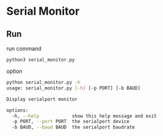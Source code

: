# Serial Monitor

## Run

run command

```
python3 serial_monitor.py
```

option

```bash
python serial_monitor.py -h
usage: serial_monitor.py [-h] [-p PORT] [-b BAUD]

Display serialport monitor

options:
  -h, --help            show this help message and exit
  -p PORT, --port PORT  the serialport device
  -b BAUD, --baud BAUD  the serialport baudrate
```